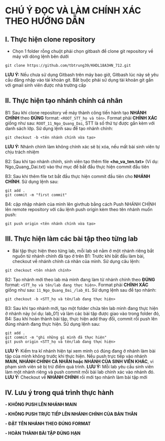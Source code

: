 # **CHÚ Ý ĐỌC VÀ LÀM CHÍNH XÁC THEO HƯỚNG DẪN**

## I. Thực hiện clone repository

- Chọn 1 folder rỗng chuột phải chọn gitbash để clone git repository về máy với dòng lệnh bên dưới
```
git clone https://github.com/tbtrung39/KHDL18A3HN_712.git
```
**LƯU Ý:** Nếu chưa sử dụng Gitbash trên máy bao giờ, Gitbash lúc này sẽ yêu cầu đăng nhập vào tài khoản git. Bắt buộc phải sử dụng tài khoản git gắn với gmail sinh viên được nhà trường cấp

## II. Thực hiện tạo nhánh chính cá nhân

B1: Sau khi clone repository về máy thành công tiến hành tạo **NHÁNH CHÍNH** theo **ĐÚNG** format: ```<ROOT_STT_họ và tên>```. Format phải **CHÍNH XÁC** giống như sau: ```ROOT_11_Ngo_Quang_Dai```, STT là số thứ tự được gắn kèm với danh sách lớp. Sử dụng lệnh sau để tạo nhánh chính:
```
git checkout -b <tên nhánh chính vừa tạo>
```
**LƯU Ý:** Nhánh chính làm không chính xác sẽ bị xóa, nếu mất bài sinh viên tự chịu trách nhiệm

B2: Sau khi tạo nhánh chính, sinh viên tạo thêm file **<ho_va_ten.txt>** (Ví dụ: Ngo_Quang_Dai.txt) vào thư mục để bắt đầu thực hiện commit đầu tiên

B3: Sau khi thêm file txt bắt đầu thực hiện commit đầu tiên cho **NHÁNH CHÍNH**. Sử dụng lệnh sau:
```
git add .
git commit -m "first commit"
```
B4: cập nhập nhánh của mình lên givthub bằng cách Push NHÁNH CHÍNH lên remote repository với câu lệnh push origin kèm theo tên nhánh muốn push:
```
git push origin <tên nhánh chính vừa tạo>
```
## III. Thực hiện làm các bài tập theo từng lab

- Bài tập thực hiện theo từng lab, mỗi lab sẽ nằm ở một nhánh riêng bắt nguồn từ nhánh chính đã tạo ở trên
B1: Trước khi bắt đầu làm bài, checkout về nhánh chính cá nhân của mình. Sử dụng câu lệnh:
```
git checkout <tên nhánh chính>
```
B2: Tạo nhánh mới theo lab mà mình đang làm từ nhánh chính theo **ĐÚNG** format: ```<STT_họ và tên/lab đang thực hiện>```. Format phải **CHÍNH XÁC** giống như sau: ```11_Ngo_Quang_Dai_/lab_01```. Sử dụng lệnh sau để tạo nhánh:
```
git checkout -b <STT_họ và tên/lab đang thực hiện>
```
B3: Sau khi tạo nhánh mới, tạo một folder chứa tên lab mình đang thực hiện ở nhánh này (ví dụ: lab_01) và làm các bài tập được giao vào trong folder đó, B4: Sau khi hoàn thành bài tập, thực hiện add thay đổi, commit rồi push lên đúng nhánh đang thực hiện. Sử dụng lệnh sau:
```
git add .
git commit -m "ghi những gì mình đã thực hiện"
git push origin <STT_họ và tên/lab đang thực hiện>
```
**LƯU Ý:** Kiểm tra kĩ nhánh hiện tại xem mình có đúng đang ở nhánh làm bài tập của mình không trước khi thực hiện. Nếu push trực tiếp vào nhánh **MAIN, NHÁNH CHÍNH CÁ NHÂN hoặc NHÁNH CỦA SINH VIÊN KHÁC**, vi phạm sinh viên sẽ bị trừ điểm quá trình.
**LƯU Ý:** Mỗi lab yêu cầu sinh viên làm một nhánh riêng và push commit mỗi bài lab chính xác vào nhánh đó. 
**LƯU Ý:** Checkout về **NHÁNH CHÍNH** rồi mới tạo nhánh làm bài tập mới

## IV. Lưu ý trong quá trình thực hành
**- KHÔNG PUSH LÊN NHÁNH MAIN**

**- KHÔNG PUSH TRỰC TIẾP LÊN NHÁNH CHÍNH CỦA BẢN THÂN**

**- ĐẶT TÊN NHÁNH THEO ĐÚNG FORMAT**

**- HOÀN THÀNH BÀI TẬP ĐÚNG HẠN**

